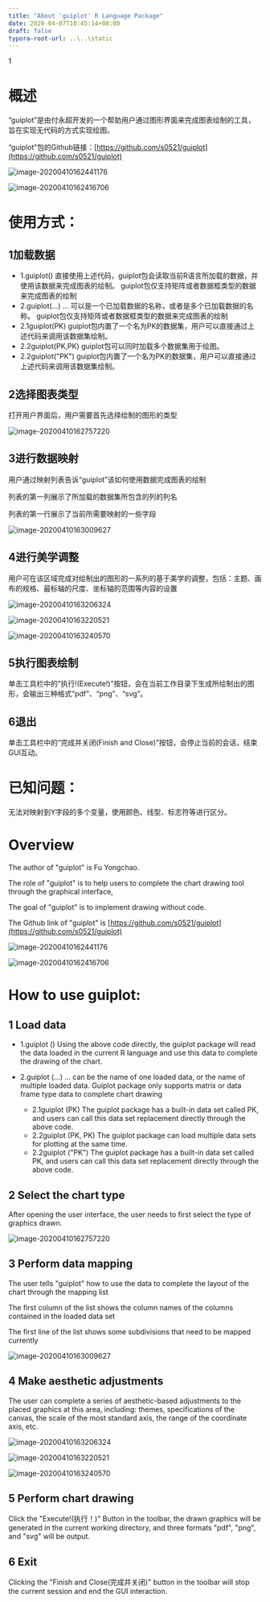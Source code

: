 ```yaml
---
title: "About 'guiplot' R Language Package"
date: 2020-04-07T10:45:14+08:00
draft: false
typora-root-url: ..\..\static
---
```


1

<!--toc-->

# 概述

“guiplot”是由付永超开发的一个帮助用户通过图形界面来完成图表绘制的工具，旨在实现无代码的方式实现绘图。

“guiplot”包的Github链接：[https://github.com/s0521/guiplot](https://github.com/s0521/guiplot)

![image-20200410162441176](/images/about/image-20200410162441176.png)

![image-20200410162416706](/images/about/image-20200410162416706.png)



# 使用方式：

## 1加载数据

- 1.guiplot()
  直接使用上述代码，guiplot包会读取当前R语言所加载的数据，并使用该数据来完成图表的绘制。
  guiplot包仅支持矩阵或者数据框类型的数据来完成图表的绘制
- 2.guiplot(...)
  ... 可以是一个已加载数据的名称，或者是多个已加载数据的名称。
  guiplot包仅支持矩阵或者数据框类型的数据来完成图表的绘制
- 2.1guiplot(PK)
  guiplot包内置了一个名为PK的数据集，用户可以直接通过上述代码来调用该数据集绘制。
- 2.2guiplot(PK,PK)
  guiplot包可以同时加载多个数据集用于绘图。
- 2.2guiplot("PK")
  guiplot包内置了一个名为PK的数据集，用户可以直接通过上述代码来调用该数据集绘制。

## 2选择图表类型

打开用户界面后，用户需要首先选择绘制的图形的类型

![image-20200410162757220](/images/about/image-20200410162757220.png)

## 3进行数据映射

用户通过映射列表告诉“guiplot”该如何使用数据完成图表的绘制

列表的第一列展示了所加载的数据集所包含的列的列名

列表的第一行展示了当前所需要映射的一些字段

![image-20200410163009627](/images/about/image-20200410163009627.png)

## 4进行美学调整

用户可在该区域完成对绘制出的图形的一系列的基于美学的调整，包括：主题、画布的规格、最标轴的尺度、坐标轴的范围等内容的设置

![image-20200410163206324](/images/about/image-20200410163206324.png)

![image-20200410163220521](/images/about/image-20200410163220521.png)

![image-20200410163240570](/images/about/image-20200410163240570.png)

## 5执行图表绘制

单击工具栏中的“执行!(Execute!)”按钮，会在当前工作目录下生成所绘制出的图形，会输出三种格式“pdf”、“png”、“svg”。

## 6退出

单击工具栏中的“完成并关闭(Finish and Close)”按钮，会停止当前的会话，结束GUI互动。

# 已知问题：

无法对映射到Y字段的多个变量，使用颜色、线型、标志符等进行区分。



# Overview

The author of "guiplot" is Fu Yongchao.

The role of "guiplot" is to help users to complete the chart drawing tool through the graphical interface,

The goal of "guiplot" is to implement drawing without code.

The Github link of "guiplot" is [https://github.com/s0521/guiplot](https://github.com/s0521/guiplot)



![image-20200410162441176](/images/about/image-20200410162441176.png)

![image-20200410162416706](/images/about/image-20200410162416706.png)

# How to use guiplot:

## 1 Load data

- 1.guiplot ()
  Using the above code directly, the guiplot package will read the data loaded in the current R language and use this data to complete the drawing of the chart.

- 2.guiplot (...)
  ... can be the name of one loaded data, or the name of multiple loaded data.
  Guiplot package only supports matrix or data frame type data to complete chart drawing
  - 2.1guiplot (PK)
    The guiplot package has a built-in data set called PK, and users can call this data set replacement directly through the above code.
  - 2.2guiplot (PK, PK)
    The guiplot package can load multiple data sets for plotting at the same time.
  - 2.2guiplot ("PK")
    The guiplot package has a built-in data set called PK, and users can call this data set replacement directly through the above code.

## 2 Select the chart type

After opening the user interface, the user needs to first select the type of graphics drawn.

![image-20200410162757220](/images/about/image-20200410162757220.png)

## 3 Perform data mapping

The user tells "guiplot" how to use the data to complete the layout of the chart through the mapping list

The first column of the list shows the column names of the columns contained in the loaded data set

The first line of the list shows some subdivisions that need to be mapped currently

![image-20200410163009627](/images/about/image-20200410163009627.png)

## 4 Make aesthetic adjustments

The user can complete a series of aesthetic-based adjustments to the placed graphics at this area, including: themes, specifications of the canvas, the scale of the most standard axis, the range of the coordinate axis, etc.

![image-20200410163206324](/images/about/image-20200410163206324.png)

![image-20200410163220521](/images/about/image-20200410163220521.png)

![image-20200410163240570](/images/about/image-20200410163240570.png)

## 5 Perform chart drawing

Click the "Execute!(执行！)" Button in the toolbar, the drawn graphics will be generated in the current working directory, and three formats "pdf", "png", and "svg" will be output.

## 6 Exit

Clicking the "Finish and Close(完成并关闭)" button in the toolbar will stop the current session and end the GUI interaction.